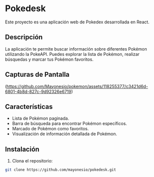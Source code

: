 # Pokedesk

Este proyecto es una aplicación web de Pokedex desarrollada en React.

## Descripción

La aplicación te permite buscar información sobre diferentes Pokémon utilizando la PokeAPI. Puedes explorar la lista de Pokémon, realizar búsquedas y marcar tus Pokémon favoritos.

## Capturas de Pantalla


(https://github.com/Mayonesio/pokemon/assets/118255377/c3421d6d-6801-4b8d-827c-9d92326e6719)

## Características

- Lista de Pokémon paginada.
- Barra de búsqueda para encontrar Pokémon específicos.
- Marcado de Pokémon como favoritos.
- Visualización de información detallada de Pokémon.

## Instalación

1. Clona el repositorio:

```bash
git clone https://github.com/mayonesio/pokedesk.git
